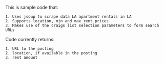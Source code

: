 This is sample code that:

	1. Uses jsoup to scrape data LA apartment rentals in LA 
	2. Supports location, min and max rent prices
	3. Makes use of the craigs list selection parameters to form search URLs

Code currently returns:

	1. URL to the posting
	2. location, if available in the posting
	3. rent amount

 
